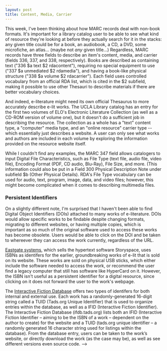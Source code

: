 ```yaml
---
layout: post
title: Content, Media, Carrier
---
```

This week, I've been thinking about how MARC records deal with non-book formats. It's important for a library catalog user to be able to see what kind of resource they're looking at before they actually search for it in the stacks: any given title could be for a book, an audiobook, a CD, a DVD, some microfiche, an atlas... (maybe not *any* given title...) Regardless, MARC records have three fields to describe an item's content, media, and carrier (fields 336, 337, and 338, respectively). Books are described as containing text ("336 $a text $2 rdacontent"), requiring no special equipment to use ("337 $a unmediated $2 rdamedia"), and having a book-like physical structure ("338 $a volume $2 rdacarrier"). Each field uses controlled vocabulary from an official RDA list, which is cited in the $2 subfield, making it possible to use other Thesauri to describe materials if there are better vocabulary choices. 

And indeed, e-literature might need its own official Thesaurus to more accurately describe e-lit works. The UCLA Library catalog has an entry for the first two volumes of ELO's Electronic Literature Collection (as well as a CD-ROM version of volume one), but it doesn't do a sufficient job in describing the resource. The collection as a whole has a "text" content type, a "computer" media type, and an "online resource" carrier type -- which essentially just describes a website. A user can only see what works and authors are included in each volume by exploring the information provided on the resource website itself. 

While I couldn't find any examples, the MARC 347 field allows catalogers to input Digital File Characteristics, such as File Type (text file, audio file, video file), Encoding Format (PDF, CD audio, Blu-Ray), File Size, and more. (This information could also be put in a Field 300 Physical Description Note under subfield $b (Other Physical Details). RDA's File Type vocabulary can be used for audio, text, program, image, data, and video files; however, this might become complicated when it comes to describing multimedia files. 

### Persistent Identifiers
On a slightly different note, I'm surprised that I haven't been able to find Digital Object Identifiers (DOIs) attached to many works of e-literature. DOIs would allow specific works to be findable despite changing formats, migrating to different websites, or having multiple copies, which is important as so much of the original software used to access these works has become obsolete. Users would be able to click on the DOI and be taken to whereever they can access the work currently, regardless of the URL.

[Eastgate systems](http://www.eastgate.com/catalog/Fiction.html), which sells the hypertext software Storyspace, uses ISBNs as identifers for the earlier, groundbreaking works of e-lit that is sold on its website. These works are sold on physical USB sticks, which either include the software needed to access the work, or recommend the user find a legacy computer that still has software like HyperCard on it. However, the ISBN isn't useful as a persistent identifier for a digital resource, since clicking on it does not forward the user to the work's webpage.

The [Interactive Fiction Database](https://ifdb.org/) offers two types of identifers for both internal and external use. Each work has a randomly-generated 16-digit string called a TUID (Tads.org Unique Identifier) that is used to organize entries within the database, as well as a IFID (Interactive Fiction Identifier).  The Interactive Fiction Database (ifdb.tads.org) lists both an IFID (Interactive Fiction Identifier – aiming to be the ISBN of a work – dependent on the author to create) for the website and a TUID (tads.org unique identifier – a  randomly generated 16 character string used for listings within the database). From the database entry, users can be taken to the work’s website, or directly download the work (as the case may be), as well as see different versions even source code.  -->

